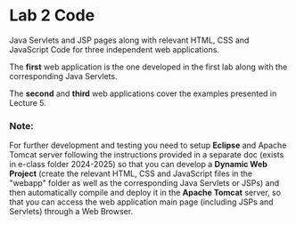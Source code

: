 # Lab 2 Code

Java Servlets and JSP pages along with relevant HTML, CSS and JavaScript Code for three independent web applications. 

The **first** web application is the one developed in the first lab along with the corresponding Java Servlets. 

The **second** and **third** web applications cover the examples presented in Lecture 5. 

### Note: 

For further development and testing you need to setup **Eclipse** and Apache Tomcat server following the instructions provided in a separate doc (exists in e-class folder 2024-2025) so that you can develop a **Dynamic Web Project** (create the relevant HTML, CSS and JavaScript files in the "webapp" folder as well as the corresponding Java Servlets or JSPs) and then automatically compile and deploy it in the **Apache Tomcat** server, so that you can access the web application main page (including JSPs and Servlets) through a Web Browser. 
